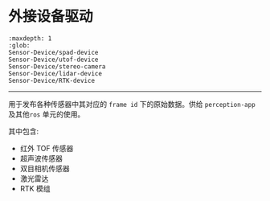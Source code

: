 # 外接设备驱动

```{toctree}
:maxdepth: 1
:glob:
Sensor-Device/spad-device
Sensor-Device/utof-device
Sensor-Device/stereo-camera
Sensor-Device/lidar-device
Sensor-Device/RTK-device
```

------

用于发布各种传感器中其对应的 `frame id` 下的原始数据。供给 `perception-app` 及其他`ros` 单元的使用。

其中包含:

- 红外 TOF 传感器
- 超声波传感器
- 双目相机传感器
- 激光雷达
- RTK 模组

